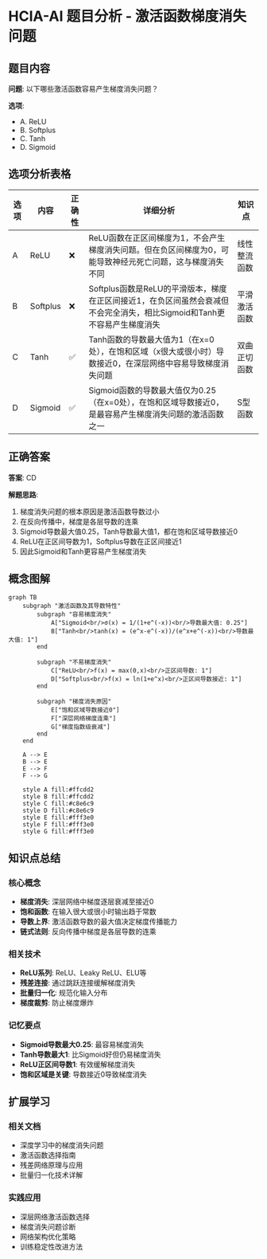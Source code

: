 # HCIA-AI 题目分析 - 激活函数梯度消失问题

## 题目内容

**问题**: 以下哪些激活函数容易产生梯度消失问题？

**选项**:
- A. ReLU
- B. Softplus
- C. Tanh
- D. Sigmoid

## 选项分析表格

| 选项 | 内容 | 正确性 | 详细分析 | 知识点 |
|------|------|--------|----------|--------|
| A | ReLU | ❌ | ReLU函数在正区间梯度为1，不会产生梯度消失问题。但在负区间梯度为0，可能导致神经元死亡问题，这与梯度消失不同 | 线性整流函数 |
| B | Softplus | ❌ | Softplus函数是ReLU的平滑版本，梯度在正区间接近1，在负区间虽然会衰减但不会完全消失，相比Sigmoid和Tanh更不容易产生梯度消失 | 平滑激活函数 |
| C | Tanh | ✅ | Tanh函数的导数最大值为1（在x=0处），在饱和区域（x很大或很小时）导数接近0，在深层网络中容易导致梯度消失问题 | 双曲正切函数 |
| D | Sigmoid | ✅ | Sigmoid函数的导数最大值仅为0.25（在x=0处），在饱和区域导数接近0，是最容易产生梯度消失问题的激活函数之一 | S型函数 |

## 正确答案
**答案**: CD

**解题思路**: 
1. 梯度消失问题的根本原因是激活函数导数过小
2. 在反向传播中，梯度是各层导数的连乘
3. Sigmoid导数最大值0.25，Tanh导数最大值1，都在饱和区域导数接近0
4. ReLU在正区间导数为1，Softplus导数在正区间接近1
5. 因此Sigmoid和Tanh更容易产生梯度消失

## 概念图解

```mermaid
graph TB
    subgraph "激活函数及其导数特性"
        subgraph "容易梯度消失"
            A["Sigmoid<br/>σ(x) = 1/(1+e^(-x))<br/>导数最大值: 0.25"]
            B["Tanh<br/>tanh(x) = (e^x-e^(-x))/(e^x+e^(-x))<br/>导数最大值: 1"]
        end
        
        subgraph "不易梯度消失"
            C["ReLU<br/>f(x) = max(0,x)<br/>正区间导数: 1"]
            D["Softplus<br/>f(x) = ln(1+e^x)<br/>正区间导数接近: 1"]
        end
        
        subgraph "梯度消失原因"
            E["饱和区域导数接近0"]
            F["深层网络梯度连乘"]
            G["梯度指数级衰减"]
        end
    end
    
    A --> E
    B --> E
    E --> F
    F --> G
    
    style A fill:#ffcdd2
    style B fill:#ffcdd2
    style C fill:#c8e6c9
    style D fill:#c8e6c9
    style E fill:#fff3e0
    style F fill:#fff3e0
    style G fill:#fff3e0
```

## 知识点总结

### 核心概念
- **梯度消失**: 深层网络中梯度逐层衰减至接近0
- **饱和函数**: 在输入很大或很小时输出趋于常数
- **导数上界**: 激活函数导数的最大值决定梯度传播能力
- **链式法则**: 反向传播中梯度是各层导数的连乘

### 相关技术
- **ReLU系列**: ReLU、Leaky ReLU、ELU等
- **残差连接**: 通过跳跃连接缓解梯度消失
- **批量归一化**: 规范化输入分布
- **梯度裁剪**: 防止梯度爆炸

### 记忆要点
- **Sigmoid导数最大0.25**: 最容易梯度消失
- **Tanh导数最大1**: 比Sigmoid好但仍易梯度消失
- **ReLU正区间导数1**: 有效缓解梯度消失
- **饱和区域是关键**: 导数接近0导致梯度消失

## 扩展学习

### 相关文档
- 深度学习中的梯度消失问题
- 激活函数选择指南
- 残差网络原理与应用
- 批量归一化技术详解

### 实践应用
- 深层网络激活函数选择
- 梯度消失问题诊断
- 网络架构优化策略
- 训练稳定性改进方法